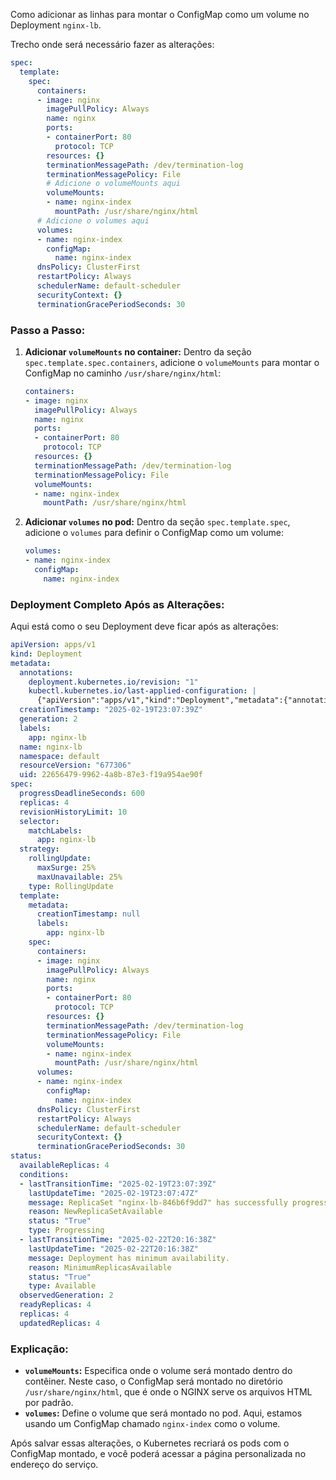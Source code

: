 Como adicionar as linhas para montar o ConfigMap como um volume no Deployment `nginx-lb`.

Trecho onde será necessário fazer as alterações:

```yaml
spec:
  template:
    spec:
      containers:
      - image: nginx
        imagePullPolicy: Always
        name: nginx
        ports:
        - containerPort: 80
          protocol: TCP
        resources: {}
        terminationMessagePath: /dev/termination-log
        terminationMessagePolicy: File
        # Adicione o volumeMounts aqui
        volumeMounts:
        - name: nginx-index
          mountPath: /usr/share/nginx/html
      # Adicione o volumes aqui
      volumes:
      - name: nginx-index
        configMap:
          name: nginx-index
      dnsPolicy: ClusterFirst
      restartPolicy: Always
      schedulerName: default-scheduler
      securityContext: {}
      terminationGracePeriodSeconds: 30
```

### Passo a Passo:

1. **Adicionar `volumeMounts` no container:**
   Dentro da seção `spec.template.spec.containers`, adicione o `volumeMounts` para montar o ConfigMap no caminho `/usr/share/nginx/html`:

   ```yaml
   containers:
   - image: nginx
     imagePullPolicy: Always
     name: nginx
     ports:
     - containerPort: 80
       protocol: TCP
     resources: {}
     terminationMessagePath: /dev/termination-log
     terminationMessagePolicy: File
     volumeMounts:
     - name: nginx-index
       mountPath: /usr/share/nginx/html
   ```

2. **Adicionar `volumes` no pod:**
   Dentro da seção `spec.template.spec`, adicione o `volumes` para definir o ConfigMap como um volume:

   ```yaml
   volumes:
   - name: nginx-index
     configMap:
       name: nginx-index
   ```

### Deployment Completo Após as Alterações:

Aqui está como o seu Deployment deve ficar após as alterações:

```yaml
apiVersion: apps/v1
kind: Deployment
metadata:
  annotations:
    deployment.kubernetes.io/revision: "1"
    kubectl.kubernetes.io/last-applied-configuration: |
      {"apiVersion":"apps/v1","kind":"Deployment","metadata":{"annotations":{},"labels":{"app":"nginx-lb"},"name":"nginx-lb","namespace":"default"},"spec":{"replicas":2,"selector":{"matchLabels":{"app":"nginx-lb"}},"template":{"metadata":{"labels":{"app":"nginx-lb"}},"spec":{"containers":[{"image":"nginx","name":"nginx","ports":[{"containerPort":80}]}]}}}}
  creationTimestamp: "2025-02-19T23:07:39Z"
  generation: 2
  labels:
    app: nginx-lb
  name: nginx-lb
  namespace: default
  resourceVersion: "677306"
  uid: 22656479-9962-4a8b-87e3-f19a954ae90f
spec:
  progressDeadlineSeconds: 600
  replicas: 4
  revisionHistoryLimit: 10
  selector:
    matchLabels:
      app: nginx-lb
  strategy:
    rollingUpdate:
      maxSurge: 25%
      maxUnavailable: 25%
    type: RollingUpdate
  template:
    metadata:
      creationTimestamp: null
      labels:
        app: nginx-lb
    spec:
      containers:
      - image: nginx
        imagePullPolicy: Always
        name: nginx
        ports:
        - containerPort: 80
          protocol: TCP
        resources: {}
        terminationMessagePath: /dev/termination-log
        terminationMessagePolicy: File
        volumeMounts:
        - name: nginx-index
          mountPath: /usr/share/nginx/html
      volumes:
      - name: nginx-index
        configMap:
          name: nginx-index
      dnsPolicy: ClusterFirst
      restartPolicy: Always
      schedulerName: default-scheduler
      securityContext: {}
      terminationGracePeriodSeconds: 30
status:
  availableReplicas: 4
  conditions:
  - lastTransitionTime: "2025-02-19T23:07:39Z"
    lastUpdateTime: "2025-02-19T23:07:47Z"
    message: ReplicaSet "nginx-lb-846b6f9dd7" has successfully progressed.
    reason: NewReplicaSetAvailable
    status: "True"
    type: Progressing
  - lastTransitionTime: "2025-02-22T20:16:38Z"
    lastUpdateTime: "2025-02-22T20:16:38Z"
    message: Deployment has minimum availability.
    reason: MinimumReplicasAvailable
    status: "True"
    type: Available
  observedGeneration: 2
  readyReplicas: 4
  replicas: 4
  updatedReplicas: 4
```

### Explicação:

- **`volumeMounts`:** Especifica onde o volume será montado dentro do contêiner. Neste caso, o ConfigMap será montado no diretório `/usr/share/nginx/html`, que é onde o NGINX serve os arquivos HTML por padrão.
- **`volumes`:** Define o volume que será montado no pod. Aqui, estamos usando um ConfigMap chamado `nginx-index` como o volume.

Após salvar essas alterações, o Kubernetes recriará os pods com o ConfigMap montado, e você poderá acessar a página personalizada no endereço do serviço.
